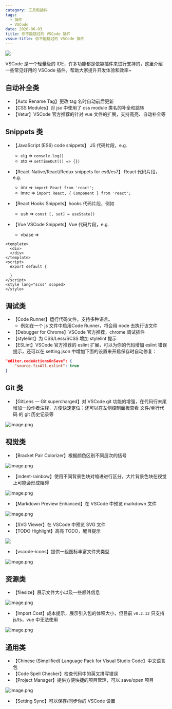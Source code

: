 ```yaml
---
category: 工具和插件
tags:
  - 插件
  - VSCode
date: 2020-06-03
title: 你不能错过的 VSCode 插件
vssue-title: 你不能错过的 VSCode 插件
---
```


![](https://img.nicksonlvqq.cn/2020-06-03/0.png)

VSCode 是一个轻量级的 IDE，许多功能都是依靠插件来进行支持的，这里介绍一些常见好用的 VSCode 插件，帮助大家提升开发体验和效率~

<!-- more -->

## 自动补全类

- 【Auto Rename Tag】更改 tag 名时自动前后更新
- 【CSS Modules】对 jsx 中使用了 css module 类名的补全和跳转
- 【Vetur】VSCode 官方推荐的针对 vue 文件的扩展，支持高亮、自动补全等


## Snippets 类

- 【JavaScript (ES6) code snippets】 JS 代码片段，e.g.
   - clg => `console.log()` 
   - sto => `setTimeOut(() => {})` 



- 【React-Native/React/Redux snippets for es6/es7】 React 代码片段，e.g.
   - imr => `import React from 'react';` 
   - imrc => `import React, { Component } from 'react';` 



- 【React Hooks Snippets】hooks 代码片段，例如 
   - ush => `const [, set] = useState()`
- 【Vue VSCode Snippets】Vue 代码片段，e.g.
   - vbase =>
```vue
<template>
  <div>
  </div>
</template>
<script>
  export default {
    
  }
</script>
<style lang="scss" scoped>
</style>
```

## 调试类

- 【Code Runner】运行代码文件，支持多种语言。
   - 例如在一个 js 文件中启用Code Runner，将会用 node 去执行该文件
- 【Debugger for Chrome】VSCode 官方推荐，chrome 调试插件
- 【stylelint】为 CSS/Less/SCSS 增加 stylelint 提示
- 【ESLint】VSCode 官方推荐的 eslint 扩展，可以为你的代码增加 eslint 错误提示，还可以在 setting.json 中增加下面的设置来开启保存时自动修复：
```json
"editor.codeActionsOnSave": {
    "source.fixAll.eslint": true
}
```

## Git 类

- 【GitLens — Git supercharged】对 VSCode git 功能的增强，在代码行末尾增加一段作者注释，方便快速定位；还可以在左侧控制面板查看 文件/单行代码 的 git 历史记录等

![image.png](https://img.nicksonlvqq.cn/2020-06-03/01.png)

## 视觉类

- 【Bracket Pair Colorizer】根据颜色区别不同层次的括号

![image.png](https://img.nicksonlvqq.cn/2020-06-03/02.png)

- 【indent-rainbow】使用不同背景色块对缩进进行区分，大片背景色块在视觉上可能会形成阻碍

![image.png](https://img.nicksonlvqq.cn/2020-06-03/03.png)

- 【Markdown Preview Enhanced】在 VSCode 中预览 markdown 文件

![image.png](https://img.nicksonlvqq.cn/2020-06-03/04.png)

- 【SVG Viewer】在 VSCode 中预览 SVG 文件
- 【TODO Highlight】高亮 TODO，醒目提示

![](https://img.nicksonlvqq.cn/2020-06-03/05.png)

- 【vscode-icons】提供一组图标丰富文件夹类型

![image.png](https://img.nicksonlvqq.cn/2020-06-03/06.png)


## 资源类

- 【filesize】展示文件大小以及一些额外信息

![image.png](https://img.nicksonlvqq.cn/2020-06-03/07.png)

- 【Import Cost】成本提示，展示引入包的体积大小，但目前 `v0.2.12` 只支持 js/ts，vue 中无法使用

![image.png](https://img.nicksonlvqq.cn/2020-06-03/08.png)


## 通用类

- 【Chinese (Simplified) Language Pack for Visual Studio Code】中文语言包
- 【Code Spell Checker】检查代码中的英文拼写错误
- 【Project Manager】提供方便快捷的项目管理，可以 save/open 项目

![image.png](https://img.nicksonlvqq.cn/2020-06-03/09.png)

- 【Setting Sync】可以保存/同步你的 VSCode 设置


